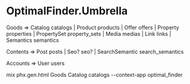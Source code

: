 # OptimalFinder.Umbrella

Goods => Catalog catalogs | Product products | Offer offers | Property properties | PropertySet property_sets | Media medias | Link links | Semantics semantics

Contents => Post posts | Seo? seo? | SearchSemantic search_semantics 

Accounts => User users



mix phx.gen.html Goods Catalog catalogs --context-app optimal_finder